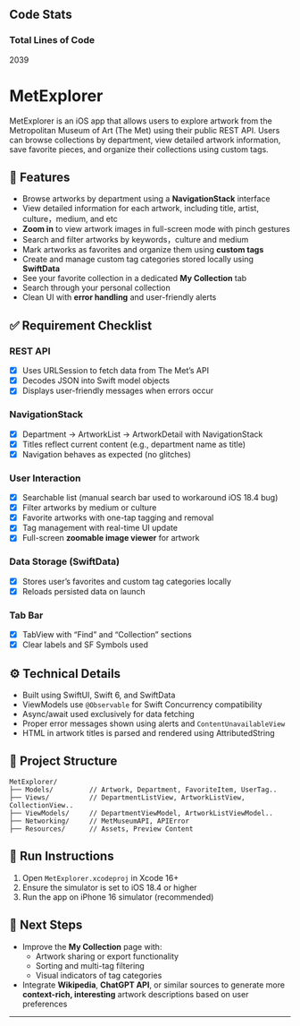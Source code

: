 ## Code Stats
### Total Lines of Code
2039

# MetExplorer

MetExplorer is an iOS app that allows users to explore artwork from the Metropolitan Museum of Art (The Met) using their public REST API. Users can browse collections by department, view detailed artwork information, save favorite pieces, and organize their collections using custom tags.

## 📱 Features

- Browse artworks by department using a **NavigationStack** interface
- View detailed information for each artwork, including title, artist, culture，medium, and etc
- **Zoom in** to view artwork images in full-screen mode with pinch gestures
- Search and filter artworks by keywords，culture and medium
- Mark artworks as favorites and organize them using **custom tags**
- Create and manage custom tag categories stored locally using **SwiftData**
- See your favorite collection in a dedicated **My Collection** tab
- Search through your personal collection
- Clean UI with **error handling** and user-friendly alerts

## ✅ Requirement Checklist

### REST API 
- [x] Uses URLSession to fetch data from The Met’s API
- [x] Decodes JSON into Swift model objects
- [x] Displays user-friendly messages when errors occur

### NavigationStack
- [x] Department → ArtworkList → ArtworkDetail with NavigationStack
- [x] Titles reflect current content (e.g., department name as title)
- [x] Navigation behaves as expected (no glitches)

### User Interaction 
- [x] Searchable list (manual search bar used to workaround iOS 18.4 bug)
- [x] Filter artworks by medium or culture
- [x] Favorite artworks with one-tap tagging and removal
- [x] Tag management with real-time UI update
- [x] Full-screen **zoomable image viewer** for artwork

### Data Storage (SwiftData) 
- [x] Stores user’s favorites and custom tag categories locally
- [x] Reloads persisted data on launch

### Tab Bar 
- [x] TabView with “Find” and “Collection” sections
- [x] Clear labels and SF Symbols used

## ⚙️ Technical Details
- Built using SwiftUI, Swift 6, and SwiftData
- ViewModels use `@Observable` for Swift Concurrency compatibility
- Async/await used exclusively for data fetching
- Proper error messages shown using alerts and `ContentUnavailableView`
- HTML in artwork titles is parsed and rendered using AttributedString

## 📁 Project Structure
```
MetExplorer/
├── Models/         // Artwork, Department, FavoriteItem, UserTag..
├── Views/          // DepartmentListView, ArtworkListView, CollectionView..
├── ViewModels/     // DepartmentViewModel, ArtworkListViewModel..
├── Networking/     // MetMuseumAPI, APIError
├── Resources/      // Assets, Preview Content
```

## 🚀 Run Instructions
1. Open `MetExplorer.xcodeproj` in Xcode 16+
2. Ensure the simulator is set to iOS 18.4 or higher
3. Run the app on iPhone 16 simulator (recommended)

## 🧭 Next Steps
- Improve the **My Collection** page with:
  - Artwork sharing or export functionality
  - Sorting and multi-tag filtering
  - Visual indicators of tag categories
- Integrate **Wikipedia**, **ChatGPT API**, or similar sources to generate more **context-rich, interesting** artwork descriptions based on user preferences

---


